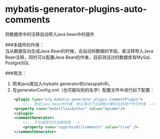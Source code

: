 mybatis-generator-plugins-auto-comments
=======================================

将数据库中的注释自动带入java bean中的插件   


###本插件的作用：   
    当从数据反向生成Java Bean的时候，会自动将数据的字段、表注释带入Java Bean注释，同时可以配置Java Bean的作者。目前测试过的数据库有MySql、PostgreSQL   

###用法：   
1. 把本java类加入mybatis generator的classpath中。   
2. 在generatorConfig.xml（也可能叫别的名字）配置文件中进行如下配置：

```xml
    <plugin type="org.mybatis.generator.plugin.CommentPlugin">
    	<!-- 制定java bean的作者，默认情况下会读取计算机当前用户作为作者 -->
	<property name="modelClassAuthor" value="myname"/>
    </plugin>
	<commentGenerator>
		<!-- 不生成原生的注解信息 -->
		<property name="suppressAllComments" value="true" />
	</commentGenerator>
```


